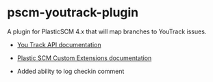 pscm-youtrack-plugin
====================

A plugin for PlasticSCM 4.x that will map branches to YouTrack issues.

* [You Track API documentation](https://confluence.jetbrains.com/display/YTD4/YouTrack+REST+API+Reference)
* [Plastic SCM Custom Extensions documentation](https://www.plasticscm.com/documentation/extensions/plastic-scm-version-control-task-and-issue-tracking-guide.shtml#WritingPlasticSCMcustomextensions)

* Added ability to log checkin comment